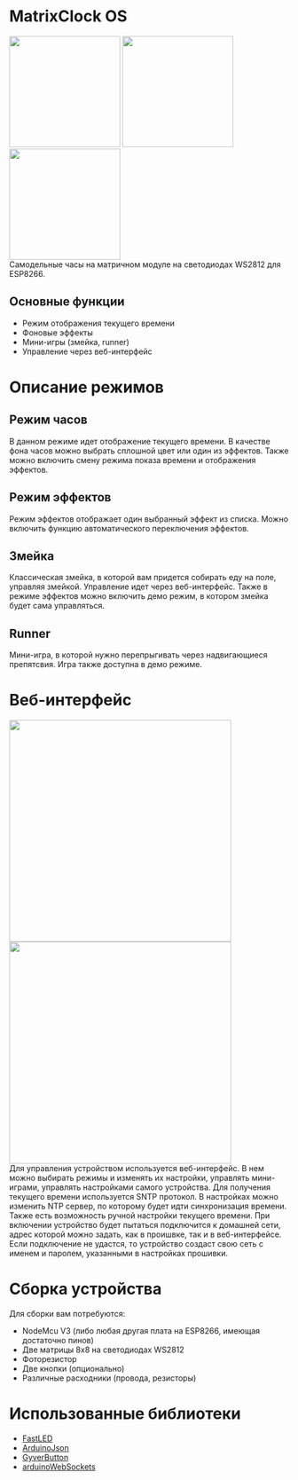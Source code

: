 # MatrixClock OS
<img src="https://user-images.githubusercontent.com/36979003/125191748-122d7a80-e255-11eb-9431-ce85d6d289d5.jpg" width="200"> <img src="https://user-images.githubusercontent.com/36979003/125191764-21acc380-e255-11eb-8c1a-de06c466861e.jpg" width="200"> <img src="https://user-images.githubusercontent.com/36979003/125191766-25404a80-e255-11eb-9388-d9f2f13dcc27.jpg" width="200"><br>
Самодельные часы на матричном модуле на светодиодах WS2812 для ESP8266.

## Основные функции
* Режим отображения текущего времени
* Фоновые эффекты
* Мини-игры (змейка, runner)
* Управление через веб-интерфейс

# Описание режимов

## Режим часов
В данном режиме идет отображение текущего времени. В качестве фона часов можно выбрать сплошной цвет или один из эффектов. Также можно включить смену режима показа времени и отображения эффектов.

## Режим эффектов
Режим эффектов отображает один выбранный эффект из списка. Можно включить функцию автоматического переключения эффектов.

## Змейка
Классическая змейка, в которой вам придется собирать еду на поле, управляя змейкой. Управление идет через веб-интерфейс. Также в режиме эффектов можно включить демо режим, в котором змейка будет сама управляться.

## Runner
Мини-игра, в которой нужно перепрыгивать через надвигающиеся препятсвия. Игра также доступна в демо режиме.

# Веб-интерфейс
<img src="https://user-images.githubusercontent.com/36979003/125191945-1c9c4400-e256-11eb-9fbd-fbe409c5eec6.png" width="400"> <img src="https://user-images.githubusercontent.com/36979003/125191952-2d4cba00-e256-11eb-8e08-ef0a500d2e95.png" width="400"><br>
Для управления устройством используется веб-интерфейс. В нем можно выбирать режимы и изменять их настройки, управлять мини-играми, управлять настройками самого устройства. Для получения текущего времени используется SNTP протокол. В настройках можно изменить NTP сервер, по которому будет идти синхронизация времени. Также есть возможность ручной настройки текущего времени. При включении устройство будет пытаться подключится к домашней сети, адрес которой можно задать, как в проишвке, так и в веб-интерфейсе. Если подключение не удастся, то устройство создаст свою сеть с именем и паролем, указанными в настройках прошивки. 

# Сборка устройства
Для сборки вам потребуются:
* NodeMcu V3 (либо любая другая плата на ESP8266, имеющая достаточно пинов)
* Две матрицы 8x8 на светодиодах WS2812
* Фоторезистор
* Две кнопки (опционально)
* Различные расходники (провода, резисторы)

# Использованные библиотеки
* [FastLED](https://github.com/FastLED/FastLED)
* [ArduinoJson](https://github.com/bblanchon/ArduinoJson)
* [GyverButton](https://github.com/GyverLibs/GyverButton)
* [arduinoWebSockets](https://github.com/Links2004/arduinoWebSockets)
